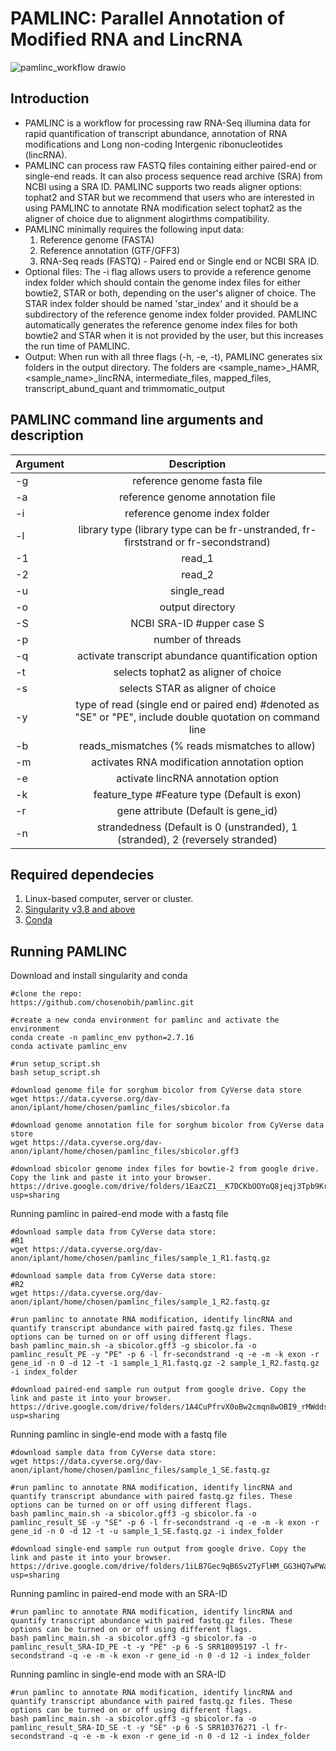# PAMLINC: Parallel Annotation of Modified RNA and LincRNA

![pamlinc_workflow drawio](https://github.com/chosenobih/pamlinc/assets/50637858/41f48068-9c07-4780-8d28-5775d114f91b)

## Introduction

* PAMLINC is a workflow for processing raw RNA-Seq illumina data for rapid quantification of transcript abundance, annotation of RNA modifications and Long non-coding Intergenic ribonucleotides (lincRNA).
* PAMLINC can process raw FASTQ files containing either paired-end or single-end reads. It can also process sequence read archive (SRA) from NCBI using a SRA ID. PAMLINC supports two reads aligner options: tophat2 and STAR but we recommend that users who are interested in using PAMLINC to annotate RNA modification select tophat2 as the aligner of choice due to alignment alogirthms compatibility.
* PAMLINC minimally requires the following input data:
  1. Reference genome (FASTA)
  2. Reference annotation (GTF/GFF3)
  3. RNA-Seq reads (FASTQ) - Paired end or Single end or NCBI SRA ID.
* Optional files:
    The -i flag allows users to provide a reference genome index folder which should contain the genome index files for either bowtie2, STAR or both, depending on the user's aligner of choice. The STAR index folder should be named 'star_index' and it should be a subdirectory of the reference genome index folder provided. PAMLINC automatically generates the reference genome index files for both bowtie2 and STAR when it is not provided by the user, but this increases the run time of PAMLINC.
* Output: When run with all three flags (-h, -e, -t), PAMLINC generates six folders in the output directory. The folders are <sample_name>_HAMR, <sample_name>_lincRNA, intermediate_files, mapped_files, transcript_abund_quant and trimmomatic_output


PAMLINC command line arguments and description
------------------------------------------------------------------------------------------------------------------------------
| Argument      | Description                                                                                                 |
| ------------- |:-----------------------------------------------------------------------------------------------------------:|
| -g            | reference genome fasta file                                                                                 |
| -a            | reference genome annotation file                                                                            |
| -i            | reference genome index folder                                                                               |
| -l            | library type  (library type can be fr-unstranded, fr-firststrand or fr-secondstrand)                        |
| -1            | read_1                                                                                                      |
| -2            | read_2                                                                                                      |
| -u            | single_read                                                                                                 |
| -o            | output directory                                                                                            |
| -S            | NCBI SRA-ID #upper case S                                                                                   |
| -p            | number of threads                                                                                           |
| -q            | activate transcript abundance quantification option                                                         |
| -t            | selects tophat2 as aligner of choice                                                                        |
| -s            | selects STAR as aligner of choice                                                                           |
| -y            | type of read (single end or paired end) #denoted as "SE" or "PE", include double quotation on command line  |
| -b            | reads_mismatches (% reads mismatches to allow)                                                              |
| -m            | activates RNA modification annotation option                                                                |
| -e            | activate lincRNA annotation option                                                                          |
| -k            | feature_type #Feature type (Default is exon)                                                                |
| -r            | gene attribute (Default is gene_id)                                                                         |
| -n            | strandedness (Default is 0 (unstranded), 1 (stranded), 2 (reversely stranded)                               |

Required dependecies
--------------------
1. Linux-based computer, server or cluster.
2. [Singularity v3.8 and above](https://docs.sylabs.io/guides/3.0/user-guide/quick_start.html)
3. [Conda](https://conda.io/projects/conda/en/stable/user-guide/install/download.html)

Running PAMLINC
-----------------------
Download and install singularity and conda

```
#clone the repo:  
https://github.com/chosenobih/pamlinc.git
```  
```
#create a new conda environment for pamlinc and activate the environment
conda create -n pamlinc_env python=2.7.16
conda activate pamlinc_env
```
```
#run setup_script.sh
bash setup_script.sh
```
```
#download genome file for sorghum bicolor from CyVerse data store
wget https://data.cyverse.org/dav-anon/iplant/home/chosen/pamlinc_files/sbicolor.fa
```
```
#download genome annotation file for sorghum bicolor from CyVerse data store
wget https://data.cyverse.org/dav-anon/iplant/home/chosen/pamlinc_files/sbicolor.gff3
```
```
#download sbicolor genome index files for bowtie-2 from google drive. Copy the link and paste it into your browser.
https://drive.google.com/drive/folders/1EazCZ1__K7DCKbOOYoQ8jeqj3Tpb9KrR?usp=sharing
```
Running pamlinc in paired-end mode with a fastq file
```
#download sample data from CyVerse data store:
#R1
wget https://data.cyverse.org/dav-anon/iplant/home/chosen/pamlinc_files/sample_1_R1.fastq.gz
```
```
#download sample data from CyVerse data store:
#R2
wget https://data.cyverse.org/dav-anon/iplant/home/chosen/pamlinc_files/sample_1_R2.fastq.gz
```

```
#run pamlinc to annotate RNA modification, identify lincRNA and quantify transcript abundance with paired fastq.gz files. These options can be turned on or off using different flags.
bash pamlinc_main.sh -a sbicolor.gff3 -g sbicolor.fa -o pamlinc_result_PE -y "PE" -p 6 -l fr-secondstrand -q -e -m -k exon -r gene_id -n 0 -d 12 -t -1 sample_1_R1.fastq.gz -2 sample_1_R2.fastq.gz -i index_folder
```
```
#download paired-end sample run output from google drive. Copy the link and paste it into your browser.
https://drive.google.com/drive/folders/1A4CuPfrvX0oBw2cmqn8wOBI9_rMWdds0?usp=sharing
```

Running pamlinc in single-end mode with a fastq file
```
#download sample data from CyVerse data store:
wget https://data.cyverse.org/dav-anon/iplant/home/chosen/pamlinc_files/sample_1_SE.fastq.gz
```
```
#run pamlinc to annotate RNA modification, identify lincRNA and quantify transcript abundance with paired fastq.gz files. These options can be turned on or off using different flags.
bash pamlinc_main.sh -a sbicolor.gff3 -g sbicolor.fa -o pamlinc_result_SE -y "SE" -p 6 -l fr-secondstrand -q -e -m -k exon -r gene_id -n 0 -d 12 -t -u sample_1_SE.fastq.gz -i index_folder
```
```
#download single-end sample run output from google drive. Copy the link and paste it into your browser.
https://drive.google.com/drive/folders/1iLB7Gec9qB6Sv2TyFlHM_GG3HQ7wPWa9?usp=sharing
```

Running pamlinc in paired-end mode with an SRA-ID
```
#run pamlinc to annotate RNA modification, identify lincRNA and quantify transcript abundance with paired fastq.gz files. These options can be turned on or off using different flags.
bash pamlinc_main.sh -a sbicolor.gff3 -g sbicolor.fa -o pamlinc_result_SRA-ID_PE -t -y "PE" -p 6 -S SRR18095197 -l fr-secondstrand -q -e -m -k exon -r gene_id -n 0 -d 12 -i index_folder
```

Running pamlinc in single-end mode with an SRA-ID
```
#run pamlinc to annotate RNA modification, identify lincRNA and quantify transcript abundance with paired fastq.gz files. These options can be turned on or off using different flags.
bash pamlinc_main.sh -a sbicolor.gff3 -g sbicolor.fa -o pamlinc_result_SRA-ID_SE -t -y "SE" -p 6 -S SRR10376271 -l fr-secondstrand -q -e -m -k exon -r gene_id -n 0 -d 12 -i index_folder
```

